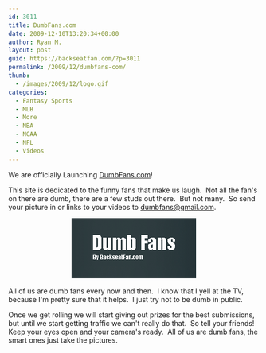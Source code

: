 ```yaml
---
id: 3011
title: DumbFans.com
date: 2009-12-10T13:20:34+00:00
author: Ryan M.
layout: post
guid: https://backseatfan.com/?p=3011
permalink: /2009/12/dumbfans-com/
thumb:
  - /images/2009/12/logo.gif
categories:
  - Fantasy Sports
  - MLB
  - More
  - NBA
  - NCAA
  - NFL
  - Videos
---
```


<div class="entry">
  <p>
    We are officially Launching <a href="https://www.dumbfans.com">DumbFans.com</a>!
  </p>

  <p>
    This site is dedicated to the funny fans that make us laugh.  Not all the fan's on there are dumb, there are a few studs out there.  But not many.  So send your picture in or links to your videos to <a href="mailto:dumbfans@gmail.com">dumbfans@gmail.com</a>.
  </p>

  <p style="text-align: center;">
    <a href="https://backseatfan.com"><img class="size-full wp-image-3012 aligncenter" title="logo" src="/images/2009/12/logo.gif" alt="logo" width="250" height="121" /></a>
  </p>

  <p>
    All of us are dumb fans every now and then.  I know that I yell at the TV, because I'm pretty sure that it helps.  I just try not to be dumb in public.
  </p>

  <p>
    Once we get rolling we will start giving out prizes for the best submissions, but until we start getting traffic we can't really do that.  So tell your friends! Keep your eyes open and your camera's ready.  All of us are dumb fans, the smart ones just take the pictures.
  </p>
</div>
